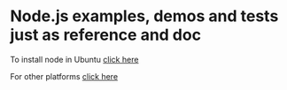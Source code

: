 # Node.js examples, demos and tests just as reference and doc

To install node in Ubuntu [click here](http://goo.gl/5FrHg)

For other platforms [click here](http://goo.gl/SWiTb)


